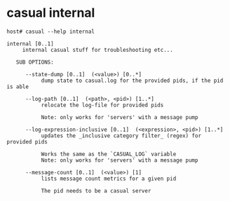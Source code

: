 # casual internal

[//]: # (Attention! this is a generated markdown from casual-administration-cli-documentation - do not edit this file!)

```console
host# casual --help internal

internal [0..1]
     internal casual stuff for troubleshooting etc...

   SUB OPTIONS:

      --state-dump [0..1]  (<value>) [0..*]
           dump state to casual.log for the provided pids, if the pid is able

      --log-path [0..1]  (<path>, <pid>) [1..*]
           relocate the log-file for provided pids
           
           Note: only works for 'servers' with a message pump

      --log-expression-inclusive [0..1]  (<expression>, <pid>) [1..*]
           updates the _inclusive category filter_ (regex) for provided pids
           
           Works the same as the `CASUAL_LOG` variable
           Note: only works for 'servers' with a message pump

      --message-count [0..1]  (<value>) [1]
           lists message count metrics for a given pid
           
           The pid needs to be a casual server

```
